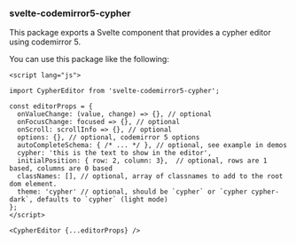 ### svelte-codemirror5-cypher

This package exports a Svelte component that provides a cypher editor using codemirror 5.

You can use this package like the following:

```
<script lang="js">

import CypherEditor from 'svelte-codemirror5-cypher';

const editorProps = {
  onValueChange: (value, change) => {}, // optional
  onFocusChange: focused => {}, // optional
  onScroll: scrollInfo => {}, // optional
  options: {}, // optional, codemirror 5 options
  autoCompleteSchema: { /* ... */ }, // optional, see example in demos
  cypher: 'this is the text to show in the editor',
  initialPosition: { row: 2, column: 3},  // optional, rows are 1 based, columns are 0 based
  classNames: [], // optional, array of classnames to add to the root dom element.
  theme: 'cypher' // optional, should be `cypher` or `cypher cypher-dark`, defaults to `cypher` (light mode)
};
</script>

<CypherEditor {...editorProps} />
```
